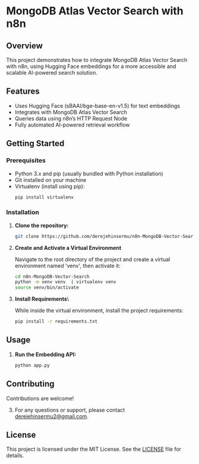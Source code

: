 # MongoDB Atlas Vector Search with n8n 

## Overview

This project demonstrates how to integrate MongoDB Atlas Vector Search with n8n, using Hugging Face embeddings for a more accessible and scalable AI-powered search solution.

## Features

- Uses Hugging Face (sBAAI/bge-base-en-v1.5) for text embeddings
- Integrates with MongoDB Atlas Vector Search
- Queries data using n8n’s HTTP Request Node
- Fully automated AI-powered retrieval workflow

## Getting Started

### Prerequisites

- Python 3.x and pip (usually bundled with Python installation)
- Git installed on your machine
- Virtualenv (install using pip):
  ```bash
  pip install virtualenv

### Installation

1. **Clone the repository:**
   ```bash
   git clone https://github.com/derejehinsermu/n8n-MongoDB-Vector-Search.git

2. **Create and Activate a Virtual Environment**
   
    Navigate to the root directory of the project and create a virtual environment named 'venv', then activate it:
    ```sh
    cd n8n-MongoDB-Vector-Search
    python -m venv venv  | virtualenv venv
    source venv/bin/activate
    ```
3. **Install Requirements**\
   
    While inside the virtual environment, install the project requirements:
    ```sh
    pip install -r requirements.txt
    ```


## Usage

1. **Run the Embedding API:**
   ```bash
   python app.py


## Contributing

Contributions are welcome! 

3. For any questions or support, please contact derejehinsermu2@gmail.com.

## License

This project is licensed under the MIT License. See the [LICENSE](LICENSE) file for details.
